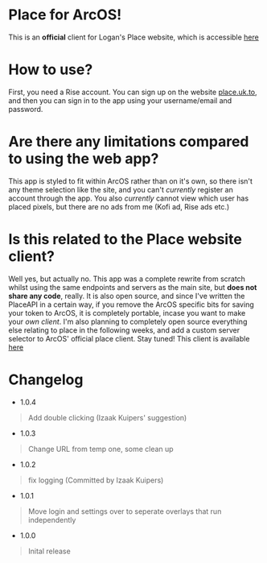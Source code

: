 # Place for ArcOS!
This is an **official** client for Logan's Place website, which is accessible [here](https://place.uk.to/)

# How to use?
First, you need a Rise account. You can sign up on the website [place.uk.to](https://place.uk.to/), and then you can sign in to the app using your username/email and password.

# Are there any limitations compared to using the web app?
This app is styled to fit within ArcOS rather than on it's own, so there isn't any theme selection like the site, and you can't *currently* register an account through the app. You also *currently* cannot view which user has placed pixels, but there are no ads from me (Kofi ad, Rise ads etc.)

# Is this related to the Place website client?
Well yes, but actually no. This app was a complete rewrite from scratch whilst using the same endpoints and servers as the main site, but **does not share any code**, really. It is also open source, and since I've written the PlaceAPI in a certain way, if you remove the ArcOS specific bits for saving your token to ArcOS, it is completely portable, incase you want to make your *own client*. I'm also planning to completely open source everything else relating to place in the following weeks, and add a custom server selector to ArcOS' official place client. Stay tuned!
This client is available [here](https://github.com/An-Unnamed-Developer/LC_PlaceArcOS/)


# Changelog
- 1.0.4
> Add double clicking (Izaak Kuipers' suggestion)
- 1.0.3
> Change URL from temp one, some clean up
- 1.0.2
> fix logging (Committed by Izaak Kuipers)
- 1.0.1
> Move login and settings over to seperate overlays that run independently
- 1.0.0
> Inital release
